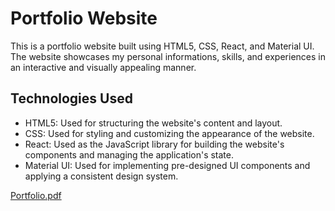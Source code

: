 # Portfolio Website

This is a portfolio website built using HTML5, CSS, React, and Material UI. The website showcases my personal informations, skills, and experiences in an interactive and visually appealing manner.

## Technologies Used

- HTML5: Used for structuring the website's content and layout.
- CSS: Used for styling and customizing the appearance of the website.
- React: Used as the JavaScript library for building the website's components and managing the application's state.
- Material UI: Used for implementing pre-designed UI components and applying a consistent design system.



[Portfolio.pdf](https://github.com/GabrielaWielgus/Portfolio/files/11791273/Portfolio.pdf)
